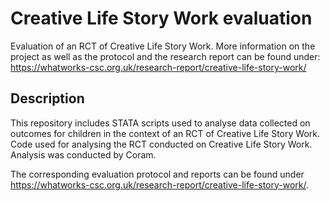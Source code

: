 # Creative Life Story Work evaluation
Evaluation of an RCT of Creative Life Story Work. More information on the project as well as the protocol and the research report can be found under: https://whatworks-csc.org.uk/research-report/creative-life-story-work/




## Description
This repository includes STATA scripts used to analyse data collected on outcomes for children in the context of an RCT of Creative Life Story Work. Code used for analysing the RCT conducted on Creative Life Story Work. Analysis was conducted by Coram.

The corresponding evaluation protocol and reports can be found under <https://whatworks-csc.org.uk/research-report/creative-life-story-work/>.
